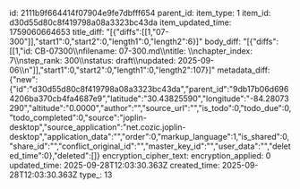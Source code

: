 id: 2111b9f664414f07904e9fe7dbfff654
parent_id: 
item_type: 1
item_id: d30d55d80c8f419798a08a3323bc43da
item_updated_time: 1759060664653
title_diff: "[{\"diffs\":[[1,\"07-300\"]],\"start1\":0,\"start2\":0,\"length1\":0,\"length2\":6}]"
body_diff: "[{\"diffs\":[[1,\"id: CB-07300\\\nfilename: 07-300.md\\\ntitle: \\\nchapter_index: 7\\\nstep_rank: 300\\\nstatus: draft\\\nupdated: 2025-09-06\\\n\"]],\"start1\":0,\"start2\":0,\"length1\":0,\"length2\":107}]"
metadata_diff: {"new":{"id":"d30d55d80c8f419798a08a3323bc43da","parent_id":"9db17b06d6964206ba370cb4fa4687e9","latitude":"30.43825590","longitude":"-84.28073290","altitude":"0.0000","author":"","source_url":"","is_todo":0,"todo_due":0,"todo_completed":0,"source":"joplin-desktop","source_application":"net.cozic.joplin-desktop","application_data":"","order":0,"markup_language":1,"is_shared":0,"share_id":"","conflict_original_id":"","master_key_id":"","user_data":"","deleted_time":0},"deleted":[]}
encryption_cipher_text: 
encryption_applied: 0
updated_time: 2025-09-28T12:03:30.363Z
created_time: 2025-09-28T12:03:30.363Z
type_: 13